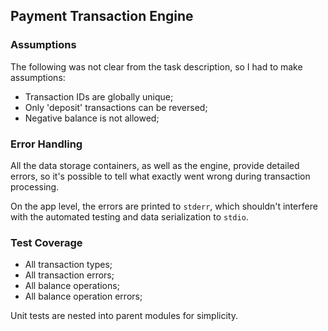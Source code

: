 ## Payment Transaction Engine

### Assumptions

The following was not clear from the task description, so I had to make assumptions:

- Transaction IDs are globally unique;
- Only 'deposit' transactions can be reversed;
- Negative balance is not allowed;

### Error Handling

All the data storage containers, as well as the engine, provide detailed errors, so it's possible to tell what exactly went wrong during transaction processing.

On the app level, the errors are printed to `stderr`, which shouldn't interfere with the automated testing and data serialization to `stdio`.

### Test Coverage

- All transaction types;
- All transaction errors;
- All balance operations;
- All balance operation errors;

Unit tests are nested into parent modules for simplicity.
